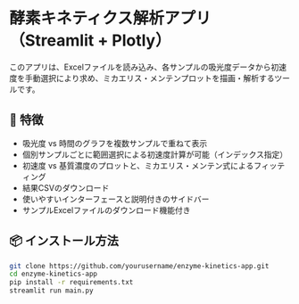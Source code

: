 # 酵素キネティクス解析アプリ（Streamlit + Plotly）

このアプリは、Excelファイルを読み込み、各サンプルの吸光度データから初速度を手動選択により求め、ミカエリス・メンテンプロットを描画・解析するツールです。

## 🚀 特徴

- 吸光度 vs 時間のグラフを複数サンプルで重ねて表示
- 個別サンプルごとに範囲選択による初速度計算が可能（インデックス指定）
- 初速度 vs 基質濃度のプロットと、ミカエリス・メンテン式によるフィッティング
- 結果CSVのダウンロード
- 使いやすいインターフェースと説明付きのサイドバー
- サンプルExcelファイルのダウンロード機能付き

## 📦 インストール方法

```bash
git clone https://github.com/yourusername/enzyme-kinetics-app.git
cd enzyme-kinetics-app
pip install -r requirements.txt
streamlit run main.py
